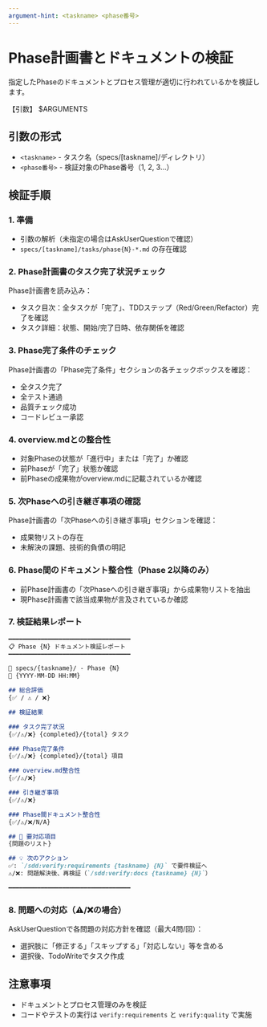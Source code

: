 ```yaml
---
argument-hint: <taskname> <phase番号>
---
```


# Phase計画書とドキュメントの検証

指定したPhaseのドキュメントとプロセス管理が適切に行われているかを検証します。

【引数】
$ARGUMENTS

## 引数の形式
- `<taskname>` - タスク名（specs/[taskname]/ディレクトリ）
- `<phase番号>` - 検証対象のPhase番号（1, 2, 3...）

## 検証手順

### 1. 準備
- 引数の解析（未指定の場合はAskUserQuestionで確認）
- `specs/[taskname]/tasks/phase{N}-*.md` の存在確認

### 2. Phase計画書のタスク完了状況チェック

Phase計画書を読み込み：
- タスク目次：全タスクが「完了」、TDDステップ（Red/Green/Refactor）完了を確認
- タスク詳細：状態、開始/完了日時、依存関係を確認

### 3. Phase完了条件のチェック

Phase計画書の「Phase完了条件」セクションの各チェックボックスを確認：
- 全タスク完了
- 全テスト通過
- 品質チェック成功
- コードレビュー承認

### 4. overview.mdとの整合性

- 対象Phaseの状態が「進行中」または「完了」か確認
- 前Phaseが「完了」状態か確認
- 前Phaseの成果物がoverview.mdに記載されているか確認

### 5. 次Phaseへの引き継ぎ事項の確認

Phase計画書の「次Phaseへの引き継ぎ事項」セクションを確認：
- 成果物リストの存在
- 未解決の課題、技術的負債の明記

### 6. Phase間のドキュメント整合性（Phase 2以降のみ）

- 前Phase計画書の「次Phaseへの引き継ぎ事項」から成果物リストを抽出
- 現Phase計画書で該当成果物が言及されているか確認

### 7. 検証結果レポート

```markdown
━━━━━━━━━━━━━━━━━━━━━━━━━━━━━━━━━━
📋 Phase {N} ドキュメント検証レポート
━━━━━━━━━━━━━━━━━━━━━━━━━━━━━━━━━━

📍 specs/{taskname}/ - Phase {N}
📅 {YYYY-MM-DD HH:MM}

## 総合評価
{✅ / ⚠️ / ❌}

## 検証結果

### タスク完了状況
{✅/⚠️/❌} {completed}/{total} タスク

### Phase完了条件
{✅/⚠️/❌} {completed}/{total} 項目

### overview.md整合性
{✅/⚠️/❌}

### 引き継ぎ事項
{✅/⚠️/❌}

### Phase間ドキュメント整合性
{✅/⚠️/❌/N/A}

## 🚨 要対応項目
{問題のリスト}

## 💡 次のアクション
✅: `/sdd:verify:requirements {taskname} {N}` で要件検証へ
⚠️/❌: 問題解決後、再検証（`/sdd:verify:docs {taskname} {N}`）

━━━━━━━━━━━━━━━━━━━━━━━━━━━━━━━━━━
```

### 8. 問題への対応（⚠️/❌の場合）

AskUserQuestionで各問題の対応方針を確認（最大4問/回）：
- 選択肢に「修正する」「スキップする」「対応しない」等を含める
- 選択後、TodoWriteでタスク作成

## 注意事項

- ドキュメントとプロセス管理のみを検証
- コードやテストの実行は `verify:requirements` と `verify:quality` で実施
